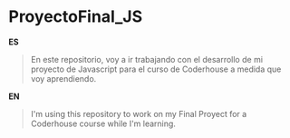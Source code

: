 # ProyectoFinal_JS
**ES**
> En este repositorio, voy a ir trabajando con el desarrollo de mi proyecto de Javascript para el curso de Coderhouse a medida que voy aprendiendo.

**EN**
> I'm using this repository to work on my Final Proyect for a Coderhouse course while I'm learning. 

